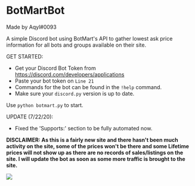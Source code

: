 # BotMartBot

Made by Aqyl#0093

A simple Discord bot using BotMart's API to gather lowest ask price information for all bots and groups available on their site.

GET STARTED:
- Get your Discord Bot Token from https://discord.com/developers/applications
- Paste your bot token on `Line 21`
- Commands for the bot can be found in the `!help` command.
- Make sure your `discord.py` version is up to date.

Use `python botmart.py` to start.

UPDATE  (7/22/20):
- Fixed the 'Supports:' section to be fully automated now.

<b>DISCLAIMER: As this is a fairly new site and there hasn't been much activity on the site, some of the prices won't be there and some Lifetime prices will not show up as there are no records of sales/listings on the site. I will update the bot as soon as some more traffic is brought to the site.</b>

<img src="https://i.imgur.com/xFJKF6B.png">
